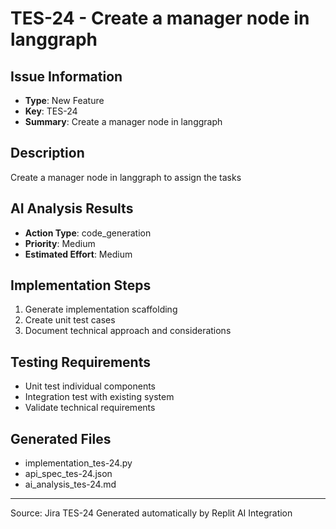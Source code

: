 # TES-24 - Create a manager node in langgraph

## Issue Information
- **Type**: New Feature
- **Key**: TES-24
- **Summary**: Create a manager node in langgraph

## Description
Create a manager node in langgraph to assign the tasks

## AI Analysis Results
- **Action Type**: code_generation
- **Priority**: Medium
- **Estimated Effort**: Medium

## Implementation Steps
1. Generate implementation scaffolding
2. Create unit test cases
3. Document technical approach and considerations

## Testing Requirements
- Unit test individual components
- Integration test with existing system
- Validate technical requirements

## Generated Files
- implementation_tes-24.py
- api_spec_tes-24.json
- ai_analysis_tes-24.md

---
Source: Jira TES-24
Generated automatically by Replit AI Integration
